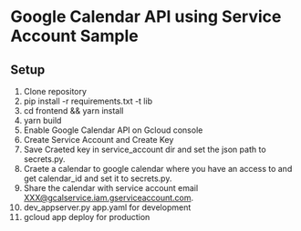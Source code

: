 
# Google Calendar API using Service Account Sample



## Setup

1. Clone repository
2. pip install -r requirements.txt -t lib
3. cd frontend && yarn install
4. yarn build
5. Enable Google Calendar API on Gcloud console
6. Create Service Account and Create Key
7. Save Craeted key in service_account dir and set the json path to secrets.py.
8. Craete a calendar to google calendar where you have an access to and get calendar_id and set it to secrets.py.
9. Share the calendar with service account email XXX@gcalservice.iam.gserviceaccount.com.
10. dev_appserver.py app.yaml for development
11. gcloud app deploy for production